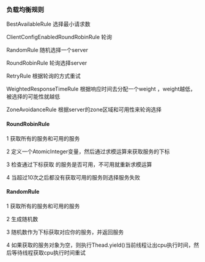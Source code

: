 ### 负载均衡规则

BestAvailableRule 选择最小请求数

ClientConfigEnabledRoundRobinRule 轮询

RandomRule 随机选择一个server

RoundRobinRule 轮询选择server

RetryRule 根据轮询的方式重试

WeightedResponseTimeRule 根据响应时间去分配一个weight ，weight越低，被选择的可能性就越低

ZoneAvoidanceRule 根据server的zone区域和可用性来轮询选择

#### RoundRobinRule 

1 获取所有的服务和可用的服务

2  定义一个AtomicInteger变量，然后通过求模运算来获取服务的下标

3 检查通过下标获取 的服务是否可用，不可用就重新求模运算

4 当超过10次之后都没有获取可用的服务则选择服务失败

#### RandomRule 

1 获取所有的服务和可用的服务

2  生成随机数

3 随机数作为下标获取对应你的服务，并返回服务

4 如果获取的服务对象为空，则执行Thead.yield()当前线程让出cpu执行时间，然后等待线程获取cpu执行时间重试




